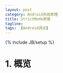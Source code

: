 ```yaml
---
layout: post
category: Android系统原理
title: StrictMode原理
tagline:
tags:  [Android调试]
---
```

{% include JB/setup %}

# 1. 概览


